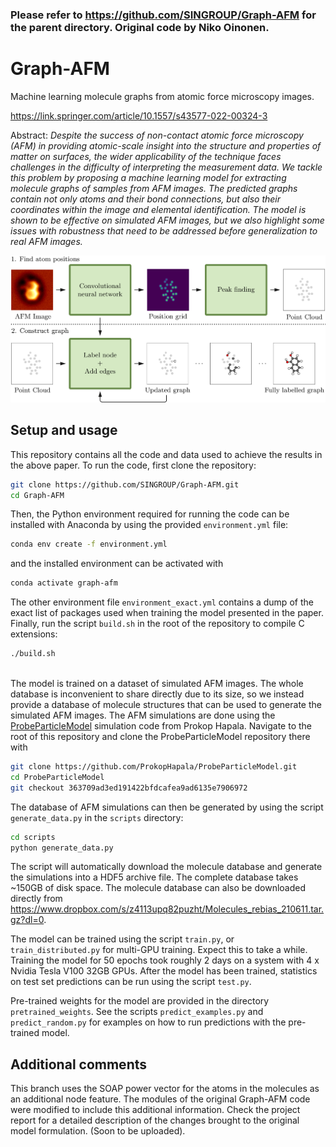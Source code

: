 ### Please refer to https://github.com/SINGROUP/Graph-AFM for the parent directory. Original code by Niko Oinonen.

# Graph-AFM
Machine learning molecule graphs from atomic force microscopy images.

https://link.springer.com/article/10.1557/s43577-022-00324-3

Abstract:
_Despite the success of non-contact atomic force microscopy (AFM) in providing atomic-scale insight into the structure and properties of matter on surfaces, the wider applicability of the technique faces challenges in the difficulty of interpreting the measurement data. We tackle this problem by proposing a machine learning model for extracting molecule graphs of samples from AFM images. The predicted graphs contain not only atoms and their bond connections, but also their coordinates within the image and elemental identification. The model is shown to be effective on simulated AFM images, but we also highlight some issues with robustness that need to be addressed before generalization to real AFM images._

![Model schematic](model_schem.png)

## Setup and usage

This repository contains all the code and data used to achieve the results in the above paper. To run the code, first clone the repository:
```sh
git clone https://github.com/SINGROUP/Graph-AFM.git
cd Graph-AFM
```
Then, the Python environment required for running the code can be installed with Anaconda by using the provided `environment.yml` file:
```sh
conda env create -f environment.yml
```
and the installed environment can be activated with
```sh
conda activate graph-afm
```
The other environment file `environment_exact.yml` contains a dump of the exact list of packages used when training the model presented in the paper. Finally, run the script `build.sh` in the root of the repository to compile C extensions:
```sh
./build.sh
```
\
The model is trained on a dataset of simulated AFM images. The whole database is inconvenient to share directly due to its size, so we instead provide a database of molecule structures that can be used to generate the simulated AFM images. The AFM simulations are done using the [ProbeParticleModel](https://github.com/ProkopHapala/ProbeParticleModel) simulation code from Prokop Hapala. Navigate to the root of this repository and clone the ProbeParticleModel repository there with
```sh
git clone https://github.com/ProkopHapala/ProbeParticleModel.git
cd ProbeParticleModel
git checkout 363709ad3ed191422bfdcafea9ad6135e7906972
```
The database of AFM simulations can then be generated by using the script `generate_data.py` in the `scripts` directory:
```sh
cd scripts
python generate_data.py
```
The script will automatically download the molecule database and generate the simulations into a HDF5 archive file. The complete database takes ~150GB of disk space. The molecule database can also be downloaded directly from https://www.dropbox.com/s/z4113upq82puzht/Molecules_rebias_210611.tar.gz?dl=0.

The model can be trained using the script `train.py`, or `train_distributed.py` for multi-GPU training. Expect this to take a while. Training the model for 50 epochs took roughly 2 days on a system with 4 x Nvidia Tesla V100 32GB GPUs. After the model has been trained, statistics on test set predictions can be run using the script `test.py`.

Pre-trained weights for the model are provided in the directory `pretrained_weights`. See the scripts `predict_examples.py` and `predict_random.py` for examples on how to run predictions with the pre-trained model.

## Additional comments

This branch uses the SOAP power vector for the atoms in the molecules as an additional node feature.
The modules of the original Graph-AFM code were modified to include this additional information.
Check the project report for a detailed description of the changes brought to the original model formulation.
(Soon to be uploaded).
